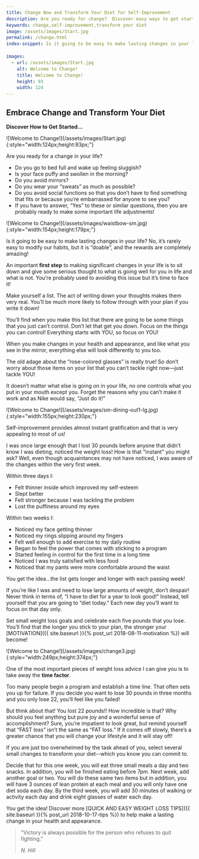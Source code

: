 ```yaml
---
title: Change Now and Transform Your Diet for Self-Improvement
description: Are you ready for change?  Discover easy ways to get started on your campaign of self-improvement! Transform your diet to transform your life!
keywords: change,self-improvement,transform your diet
image: /assets/images/Start.jpg
permalink: /change.html
index-snippet: Is it going to be easy to make lasting changes in your life? No, it’s rarely easy to modify our habits, but it is “doable”, and the rewards are completely amazing!  

images:
  - url: /assets/images/Start.jpg
    alt: Welcome to Change!
    title: Welcome to Change!
    height: 93
    width: 124
---
```


## Embrace Change and Transform Your Diet
__Discover How to Get Started...__

<div class="ImageBlock ImageBlockRight" markdown="1">
![Welcome to Change!](/assets/images/Start.jpg){:style="width:124px;height:93px;"}
</div>

Are you ready for a change in your life? 

* Do you go to bed full and wake up feeling sluggish?
* Is your face puffy and swollen in the morning?
* Do you avoid mirrors?
* Do you wear your “sweats” as much as possible?
* Do you avoid social functions so that you don’t have to find something that fits or because you’re embarrassed for anyone to see you?   
* If you have to answer, “Yes” to these or similar questions, then you are probably ready to make some important life adjustments!

<div class="ImageBlock ImageBlockLeft" markdown="1">
![Welcome to Change!](/assets/images/waistbow-sm.jpg){:style="width:154px;height:179px;"}
</div>

Is it going to be easy to make lasting changes in your life? No, it’s rarely easy to modify our habits, but it is “doable”, and the rewards are completely amazing!  

An important __first step__ to making significant changes in your life is to sit down and give some serious thought to what is going well for you in life and what is not. You’re probably used to avoiding this issue but it’s time to face it!  

Make yourself a list. The act of writing down your thoughts makes them very real. You’ll be much more likely to follow through with your plan if you write it down!

You’ll find when you make this list that there are going to be some things that you just can’t control. Don’t let that get you down. Focus on the things you can control! Everything starts with YOU, so focus on YOU!  

When you make changes in your health and appearance, and like what you see in the mirror, everything else will look differently to you too.  

The old adage about the “rose-colored glasses” is really true! So don’t worry about those items on your list that you can’t tackle right now—just tackle YOU!  

It doesn’t matter what else is going on in your life, no one controls what you put in your mouth except you. Forget the reasons why you can’t make it work and as Nike would say, “Just do it!”

<div class="ImageBlock ImageBlockRight" markdown="1">
![Welcome to Change!](/assets/images/sm-dining-out1-lg.jpg){:style="width:155px;height:230px;"}
</div>

Self-improvement provides almost instant gratification and that is very appealing to most of us!  

I was once large enough that I lost 30 pounds before anyone that didn’t know I was dieting, noticed the weight loss! How is that “instant” you might ask? Well, even though acquaintances may not have noticed, I was aware of the changes within the very first week.

Within three days I:

* Felt thinner inside which improved my self-esteem
* Slept better
* Felt stronger because I was tackling the problem
* Lost the puffiness around my eyes

Within two weeks I:

* Noticed my face getting thinner
* Noticed my rings slipping around my fingers
* Felt well enough to add exercise to my daily routine
* Began to feel the power that comes with sticking to a program
* Started feeling in control for the first time in a long time
* Noticed I was truly satisfied with less food 
* Noticed that my pants were more comfortable around the waist

You get the idea…the list gets longer and longer with each passing week!  

If you’re like I was and need to lose large amounts of weight, don’t despair! Never think in terms of, “I have to diet for a year to look good!” Instead, tell yourself that you are going to “diet today.” Each new day you’ll want to focus on that day only.  

Set small weight loss goals and celebrate each five pounds that you lose. You’ll find that the longer you stick to your plan, the stronger your [MOTIVATION]({{ site.baseurl }}{% post_url 2018-08-11-motivation %}) will become!

<div class="ImageBlock ImageBlockLeft" markdown="1">
![Welcome to Change!](/assets/images/change3.jpg){:style="width:249px;height:374px;"}
</div>

One of the most important pieces of weight loss advice I can give you is to take away the __time factor__. 

Too many people begin a program and establish a time line. That often sets you up for failure.  If you decide you want to lose 30 pounds in three months and you only lose 22, you’ll feel like you failed!  

But think about that! You lost 22 pounds!!  How incredible is that? Why should you feel anything but pure joy and a wonderful sense of accomplishment? Sure, you’re impatient to look great, but remind yourself that “FAST loss” isn’t the same as “FAT loss.” If it comes off slowly, there’s a greater chance that you will change your lifestyle and it will stay off!

If you are just too overwhelmed by the task ahead of you, select several small changes to transform your diet--which you know you can commit to.  

Decide that for this one week, you will eat three small meals a day and two snacks. In addition, you will be finished eating before 7pm. Next week, add another goal or two. You will do these same two items but in addition, you will have 3 ounces of lean protein at each meal and you will only have one diet soda each day. By the third week, you will add 30 minutes of walking or activity each day and drink eight glasses of water each day. 

You get the idea!  Discover more [QUICK AND EASY WEIGHT LOSS TIPS]({{ site.baseurl }}{% post_url 2018-10-17-tips %}) to help make a lasting change in your health and appearance.

> "Victory is always possible for the person who refuses to quit fighting."
> 
> <cite>N. Hill</cite>

